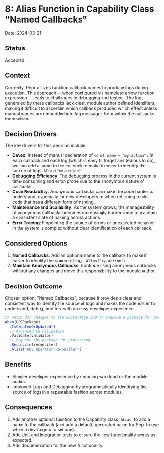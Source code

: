 # 8: Alias Function in Capability Class "Named Callbacks"

Date: 2024-03-21

## Status

Accepted.

## Context

Currently, Pepr utilizes function callback names to produce logs during execution. This approach -- when configured via nameless arrow function expression -- leads to challenges in debugging and testing. The logs generated by these callbacks lack clear, module author defined identifiers, making it difficult to ascertain which callback produced which effect unless manual names are embedded into log messages from within the callbacks themselves.


## Decision Drivers

The key drivers for this decision include:

- **Devex**: Instead of manual declaration of `const name = "my-action";` in each callback and each log (which is easy to forget and tedious to do), we can add a name to the callback to make it easier to identify the source of logs. `Alias("my-action")`
- **Debugging Efficiency**: The debugging process in the current system is time-consuming and error-prone due to the anonymous nature of callbacks.  
- **Code Readability**: Anonymous callbacks can make the code harder to understand, especially for new developers or when returning to old code that has a different form of naming.
- **Maintenance and Scalability**: As the system grows, the manageability of anonymous callbacks becomes increasingly burdensome to maintain a consistent state of naming across actions.
- **Error Tracing**: Pinpointing the source of errors or unexpected behavior in the system is complex without clear identification of each callback.


## Considered Options

1. **Named Callbacks**: Add an optional name to the callback to make it easier to identify the source of logs. `Alias("my-action")`.
2. **Maintain Anonymous Callbacks**: Continue using anonymous callbacks without any changes and move this responsibility to the module author. 

## Decision Outcome 

Chosen option: "Named Callbacks", because it provides a clear and consistent way to identify the source of logs and makes the code easier to understand, debug, and test with an easy developer experience.

```ts
// Watch for changes to the UDSPackage CRD to enqueue a package for processing
When(UDSPackage)
  .IsCreatedOrUpdated()
  // Advanced CR Validation
  .Validate(validator)
  // Enqueue the package for processing
  .Reconcile(reconciler)
  .Alias("UDS Operator Reconciler")
```


## Benefits

- Simpler developer experience by reducing workload on the module author.
- Improved Logs and Debugging by programmatically identifying the source of logs in a repeatable fashion across modules.

## Consequences

1. Add another optional function to the Capability class, `Alias`, to add a name to the callback (and add a default, generated name for Pepr to use when a dev forgets to set one).
2. Add Unit and Integration tests to ensure the new functionality works as expected.
3. Add documentation for the new functionality.

